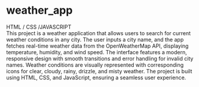 # weather_app
HTML / CSS /JAVASCRIPT
<br>
This project is a weather application that allows users to search for current weather conditions in any city. The user inputs a city name, and the app fetches real-time weather data from the OpenWeatherMap API, displaying temperature, humidity, and wind speed. The interface features a modern, responsive design with smooth transitions and error handling for invalid city names. Weather conditions are visually represented with corresponding icons for clear, cloudy, rainy, drizzle, and misty weather. The project is built using HTML, CSS, and JavaScript, ensuring a seamless user experience.
